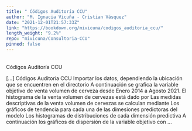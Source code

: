 ```yaml
---
title: " Códigos Auditoría CCU"
author: "M. Ignacia Vicuña - Cristian Vásquez"
date: "2021-12-01T21:57:33Z"
link: "https://bookdown.org/mivicuna/codigos_auditoria_ccu/"
length_weight: "9.2%"
repo: "mivicuna/Consultoria-CCU"
pinned: false
---
```


<br />
Códigos Auditoría CCU</p> [...] Códigos Auditoría CCU Importar los datos, dependiendo la ubicación que se encuentren en el directorio A continuación se grafica la variable objetivo de venta volumen de cerveza desde Enero 2014 a Agosto 2021. El histograma de la venta volumen de cervezas está dado por Las medidas descriptivas de la venta volumen de cervezas se calculan mediante Los gráficos de tendencia para cada una de las dimesiones predictoras del modelo Los histogramas de distribuciones de cada dimensión predictiva A continuación los gráficos de dispersión de la variable objetivo con  ...
